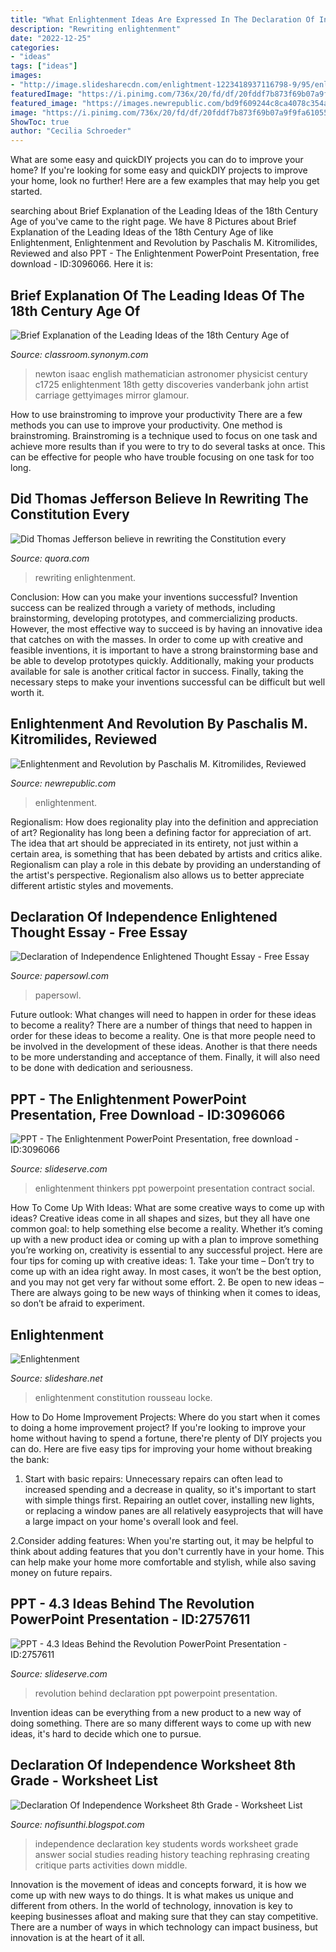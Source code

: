 ```yaml
---
title: "What Enlightenment Ideas Are Expressed In The Declaration Of Independence - Revolution Behind Declaration Ppt Powerpoint Presentation"
description: "Rewriting enlightenment"
date: "2022-12-25"
categories:
- "ideas"
tags: ["ideas"]
images:
- "http://image.slidesharecdn.com/enlightment-1223418937116798-9/95/enlightenment-29-728.jpg?cb=1223393645"
featuredImage: "https://i.pinimg.com/736x/20/fd/df/20fddf7b873f69b07a9f9fa610552320--cool-school-middle-school.jpg"
featured_image: "https://images.newrepublic.com/bd9f609244c8ca4078c354a0dbfefd72dbbe00ea.jpeg?w=1109&amp;h=577&amp;crop=faces&amp;fit=crop&amp;fm=jpg"
image: "https://i.pinimg.com/736x/20/fd/df/20fddf7b873f69b07a9f9fa610552320--cool-school-middle-school.jpg"
ShowToc: true
author: "Cecilia Schroeder"
---
```



What are some easy and quickDIY projects you can do to improve your home?
If you're looking for some easy and quickDIY projects to improve your home, look no further! Here are a few examples that may help you get started.

	

		
searching about Brief Explanation of the Leading Ideas of the 18th Century Age of you've came to the right page. We have 8 Pictures about Brief Explanation of the Leading Ideas of the 18th Century Age of like Enlightenment, Enlightenment and Revolution by Paschalis M. Kitromilides, Reviewed and also PPT - The Enlightenment PowerPoint Presentation, free download - ID:3096066. Here it is:
		
    
## Brief Explanation Of The Leading Ideas Of The 18th Century Age Of

<img loading=lazy src="https://img-aws.ehowcdn.com/600x600/photos.demandstudios.com/getty/article/178/22/92823399.jpg" onerror="this.onerror=null;this.src='https://tse1.mm.bing.net/th?id=OIP.WVozr-XJUQseObAHUqPgXgHaHa&amp;pid=15.1';" alt="Brief Explanation of the Leading Ideas of the 18th Century Age of">

_Source: classroom.synonym.com_

>newton isaac english mathematician astronomer physicist century c1725 enlightenment 18th getty discoveries vanderbank john artist carriage gettyimages mirror glamour. 

	

How to use brainstroming to improve your productivity
There are a few methods you can use to improve your productivity. One method is brainstroming. Brainstroming is a technique used to focus on one task and achieve more results than if you were to try to do several tasks at once. This can be effective for people who have trouble focusing on one task for too long.

    
## Did Thomas Jefferson Believe In Rewriting The Constitution Every

<img loading=lazy src="https://qph.fs.quoracdn.net/main-qimg-c73095f756b16088b3a0e3af243ff690" onerror="this.onerror=null;this.src='https://tse3.mm.bing.net/th?id=OIP.xzCV91axYIizoOOvJD_2kAHaDe&amp;pid=15.1';" alt="Did Thomas Jefferson believe in rewriting the Constitution every">

_Source: quora.com_

>rewriting enlightenment. 

	

Conclusion: How can you make your inventions successful?
Invention success can be realized through a variety of methods, including brainstorming, developing prototypes, and commercializing products. However, the most effective way to succeed is by having an innovative idea that catches on with the masses. In order to come up with creative and feasible inventions, it is important to have a strong brainstorming base and be able to develop prototypes quickly. Additionally, making your products available for sale is another critical factor in success. Finally, taking the necessary steps to make your inventions successful can be difficult but well worth it.

    
## Enlightenment And Revolution By Paschalis M. Kitromilides, Reviewed

<img loading=lazy src="https://images.newrepublic.com/bd9f609244c8ca4078c354a0dbfefd72dbbe00ea.jpeg?w=1109&amp;h=577&amp;crop=faces&amp;fit=crop&amp;fm=jpg" onerror="this.onerror=null;this.src='https://tse3.mm.bing.net/th?id=OIP.an3BBnbh3ie2GZGWGsxv0AHaD2&amp;pid=15.1';" alt="Enlightenment and Revolution by Paschalis M. Kitromilides, Reviewed">

_Source: newrepublic.com_

>enlightenment. 

	

Regionalism: How does regionality play into the definition and appreciation of art?
Regionality has long been a defining factor for appreciation of art. The idea that art should be appreciated in its entirety, not just within a certain area, is something that has been debated by artists and critics alike. Regionalism can play a role in this debate by providing an understanding of the artist's perspective. Regionalism also allows us to better appreciate different artistic styles and movements.

    
## Declaration Of Independence Enlightened Thought Essay - Free Essay

<img loading=lazy src="https://papersowl.com/examples/wp-content/uploads/examples/72867-image-example.png" onerror="this.onerror=null;this.src='https://tse1.mm.bing.net/th?id=OIP.51mWjxCClP_ckAdtdtXVHwHaFc&amp;pid=15.1';" alt="Declaration of Independence Enlightened Thought Essay - Free Essay">

_Source: papersowl.com_

>papersowl. 

	

Future outlook: What changes will need to happen in order for these ideas to become a reality?
There are a number of things that need to happen in order for these ideas to become a reality. One is that more people need to be involved in the development of these ideas. Another is that there needs to be more understanding and acceptance of them. Finally, it will also need to be done with dedication and seriousness.

    
## PPT - The Enlightenment PowerPoint Presentation, Free Download - ID:3096066

<img loading=lazy src="https://image1.slideserve.com/3096066/enlightenment-thinkers-ideas4-l.jpg" onerror="this.onerror=null;this.src='https://tse2.mm.bing.net/th?id=OIP.G7g04lh8QBbRFk3hXS8r5wHaFj&amp;pid=15.1';" alt="PPT - The Enlightenment PowerPoint Presentation, free download - ID:3096066">

_Source: slideserve.com_

>enlightenment thinkers ppt powerpoint presentation contract social. 

	

How To Come Up With Ideas: What are some creative ways to come up with ideas?
Creative ideas come in all shapes and sizes, but they all have one common goal: to help something else become a reality. Whether it’s coming up with a new product idea or coming up with a plan to improve something you’re working on, creativity is essential to any successful project. Here are four tips for coming up with creative ideas: 1. Take your time – Don’t try to come up with an idea right away. In most cases, it won’t be the best option, and you may not get very far without some effort. 2. Be open to new ideas – There are always going to be new ways of thinking when it comes to ideas, so don’t be afraid to experiment. 
    
## Enlightenment

<img loading=lazy src="http://image.slidesharecdn.com/enlightment-1223418937116798-9/95/enlightenment-29-728.jpg?cb=1223393645" onerror="this.onerror=null;this.src='https://tse1.mm.bing.net/th?id=OIP.aVdjh2Cx9Qi2M-TsWyb06AHaFj&amp;pid=15.1';" alt="Enlightenment">

_Source: slideshare.net_

>enlightenment constitution rousseau locke. 

	

How to Do Home Improvement Projects: Where do you start when it comes to doing a home improvement project?
If you're looking to improve your home without having to spend a fortune, there're plenty of DIY projects you can do. Here are five easy tips for improving your home without breaking the bank:
1. Start with basic repairs: Unnecessary repairs can often lead to increased spending and a decrease in quality, so it's important to start with simple things first. Repairing an outlet cover, installing new lights, or replacing a window panes are all relatively easyprojects that will have a large impact on your home's overall look and feel.

2.Consider adding features: When you're starting out, it may be helpful to think about adding features that you don't currently have in your home. This can help make your home more comfortable and stylish, while also saving money on future repairs.

    
## PPT - 4.3 Ideas Behind The Revolution PowerPoint Presentation - ID:2757611

<img loading=lazy src="https://image1.slideserve.com/2757611/the-parts-of-the-declaration-l.jpg" onerror="this.onerror=null;this.src='https://tse1.mm.bing.net/th?id=OIP.utJIKdf-bcx9q5igPIxf3AHaFj&amp;pid=15.1';" alt="PPT - 4.3 Ideas Behind the Revolution PowerPoint Presentation - ID:2757611">

_Source: slideserve.com_

>revolution behind declaration ppt powerpoint presentation. 

	

Invention ideas can be everything from a new product to a new way of doing something. There are so many different ways to come up with new ideas, it's hard to decide which one to pursue.

    
## Declaration Of Independence Worksheet 8th Grade - Worksheet List

<img loading=lazy src="https://i.pinimg.com/736x/20/fd/df/20fddf7b873f69b07a9f9fa610552320--cool-school-middle-school.jpg" onerror="this.onerror=null;this.src='https://tse4.mm.bing.net/th?id=OIP.djwzM2R2uyVaTiyb6KXjIAHaJm&amp;pid=15.1';" alt="Declaration Of Independence Worksheet 8th Grade - Worksheet List">

_Source: nofisunthi.blogspot.com_

>independence declaration key students words worksheet grade answer social studies reading history teaching rephrasing creating critique parts activities down middle. 

	

Innovation is the movement of ideas and concepts forward, it is how we come up with new ways to do things. It is what makes us unique and different from others. In the world of technology, innovation is key to keeping businesses afloat and making sure that they can stay competitive. There are a number of ways in which technology can impact business, but innovation is at the heart of it all.

